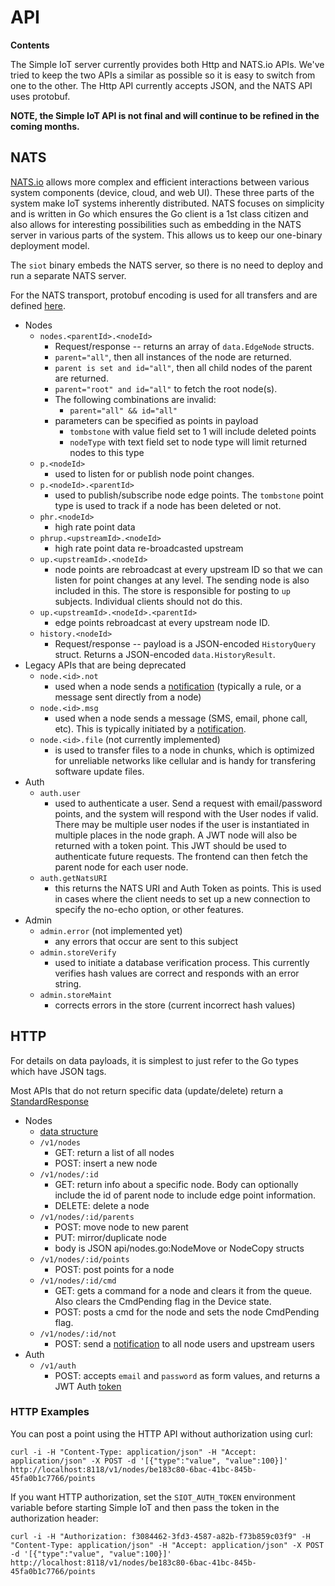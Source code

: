 # API

**Contents**

<!-- toc -->

The Simple IoT server currently provides both Http and NATS.io APIs. We've tried
to keep the two APIs a similar as possible so it is easy to switch from one to
the other. The Http API currently accepts JSON, and the NATS API uses protobuf.

**NOTE, the Simple IoT API is not final and will continue to be refined in the
coming months.**

## NATS

[NATS.io](https://nats.io/) allows more complex and efficient interactions
between various system components (device, cloud, and web UI). These three parts
of the system make IoT systems inherently distributed. NATS focuses on
simplicity and is written in Go which ensures the Go client is a 1st class
citizen and also allows for interesting possibilities such as embedding in the
NATS server in various parts of the system. This allows us to keep our
one-binary deployment model.

The `siot` binary embeds the NATS server, so there is no need to deploy and run
a separate NATS server.

For the NATS transport, protobuf encoding is used for all transfers and are
defined [here](https://github.com/simpleiot/simpleiot/tree/master/internal/pb).

- Nodes
  - `nodes.<parentId>.<nodeId>`
    - Request/response -- returns an array of `data.EdgeNode` structs.
    - `parent="all"`, then all instances of the node are returned.
    - `parent is set and id="all"`, then all child nodes of the parent are
      returned.
    - `parent="root" and id="all"` to fetch the root node(s).
    - The following combinations are invalid:
      - `parent="all" && id="all"`
    - parameters can be specified as points in payload
      - `tombstone` with value field set to 1 will include deleted points
      - `nodeType` with text field set to node type will limit returned nodes to
        this type
  - `p.<nodeId>`
    - used to listen for or publish node point changes.
  - `p.<nodeId>.<parentId>`
    - used to publish/subscribe node edge points. The `tombstone` point type is
      used to track if a node has been deleted or not.
  - `phr.<nodeId>`
    - high rate point data
  - `phrup.<upstreamId>.<nodeId>`
    - high rate point data re-broadcasted upstream
  - `up.<upstreamId>.<nodeId>`
    - node points are rebroadcast at every upstream ID so that we can listen for
      point changes at any level. The sending node is also included in this. The
      store is responsible for posting to `up` subjects. Individual clients
      should not do this.
  - `up.<upstreamId>.<nodeId>.<parentId>`
    - edge points rebroadcast at every upstream node ID.
  - `history.<nodeId>`
    - Request/response -- payload is a JSON-encoded `HistoryQuery` struct.
      Returns a JSON-encoded `data.HistoryResult`.
- Legacy APIs that are being deprecated
  - `node.<id>.not`
    - used when a node sends a [notification](notifications.md) (typically a
      rule, or a message sent directly from a node)
  - `node.<id>.msg`
    - used when a node sends a message (SMS, email, phone call, etc). This is
      typically initiated by a [notification](notifications.md).
  - `node.<id>.file` (not currently implemented)
    - is used to transfer files to a node in chunks, which is optimized for
      unreliable networks like cellular and is handy for transfering software
      update files.
- Auth
  - `auth.user`
    - used to authenticate a user. Send a request with email/password points,
      and the system will respond with the User nodes if valid. There may be
      multiple user nodes if the user is instantiated in multiple places in the
      node graph. A JWT node will also be returned with a token point. This JWT
      should be used to authenticate future requests. The frontend can then
      fetch the parent node for each user node.
  - `auth.getNatsURI`
    - this returns the NATS URI and Auth Token as points. This is used in cases
      where the client needs to set up a new connection to specify the no-echo
      option, or other features.
- Admin
  - `admin.error` (not implemented yet)
    - any errors that occur are sent to this subject
  - `admin.storeVerify`
    - used to initiate a database verification process. This currently verifies
      hash values are correct and responds with an error string.
  - `admin.storeMaint`
    - corrects errors in the store (current incorrect hash values)

## HTTP

For details on data payloads, it is simplest to just refer to the Go types which
have JSON tags.

Most APIs that do not return specific data (update/delete) return a
[StandardResponse](https://github.com/simpleiot/simpleiot/blob/master/data/api.go)

- Nodes
  - [data structure](https://github.com/simpleiot/simpleiot/blob/master/data/node.go)
  - `/v1/nodes`
    - GET: return a list of all nodes
    - POST: insert a new node
  - `/v1/nodes/:id`
    - GET: return info about a specific node. Body can optionally include the id
      of parent node to include edge point information.
    - DELETE: delete a node
  - `/v1/nodes/:id/parents`
    - POST: move node to new parent
    - PUT: mirror/duplicate node
    - body is JSON api/nodes.go:NodeMove or NodeCopy structs
  - `/v1/nodes/:id/points`
    - POST: post points for a node
  - `/v1/nodes/:id/cmd`
    - GET: gets a command for a node and clears it from the queue. Also clears
      the CmdPending flag in the Device state.
    - POST: posts a cmd for the node and sets the node CmdPending flag.
  - `/v1/nodes/:id/not`
    - POST: send a
      [notification](https://github.com/simpleiot/simpleiot/blob/master/data/notification.go)
      to all node users and upstream users
- Auth
  - `/v1/auth`
    - POST: accepts `email` and `password` as form values, and returns a JWT
      Auth
      [token](https://github.com/simpleiot/simpleiot/blob/master/data/auth.go)

### HTTP Examples

You can post a point using the HTTP API without authorization using curl:

`curl -i -H "Content-Type: application/json" -H "Accept: application/json" -X POST -d '[{"type":"value", "value":100}]' http://localhost:8118/v1/nodes/be183c80-6bac-41bc-845b-45fa0b1c7766/points`

If you want HTTP authorization, set the `SIOT_AUTH_TOKEN` environment variable
before starting Simple IoT and then pass the token in the authorization header:

`curl -i -H "Authorization: f3084462-3fd3-4587-a82b-f73b859c03f9" -H "Content-Type: application/json" -H "Accept: application/json" -X POST -d '[{"type":"value", "value":100}]' http://localhost:8118/v1/nodes/be183c80-6bac-41bc-845b-45fa0b1c7766/points`

